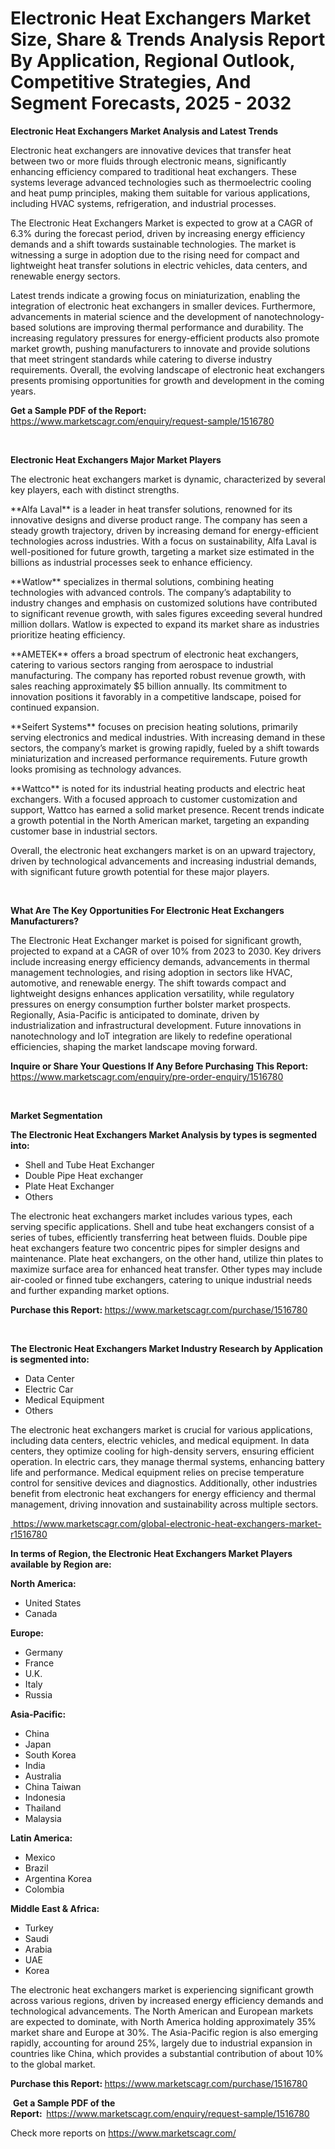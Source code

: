 <p><h1>Electronic Heat Exchangers Market Size, Share & Trends Analysis Report By Application, Regional Outlook, Competitive Strategies, And Segment Forecasts, 2025 - 2032</h1></p><p><strong>Electronic Heat Exchangers Market Analysis and Latest Trends</strong></p>
<p><p>Electronic heat exchangers are innovative devices that transfer heat between two or more fluids through electronic means, significantly enhancing efficiency compared to traditional heat exchangers. These systems leverage advanced technologies such as thermoelectric cooling and heat pump principles, making them suitable for various applications, including HVAC systems, refrigeration, and industrial processes.</p><p>The Electronic Heat Exchangers Market is expected to grow at a CAGR of 6.3% during the forecast period, driven by increasing energy efficiency demands and a shift towards sustainable technologies. The market is witnessing a surge in adoption due to the rising need for compact and lightweight heat transfer solutions in electric vehicles, data centers, and renewable energy sectors. </p><p>Latest trends indicate a growing focus on miniaturization, enabling the integration of electronic heat exchangers in smaller devices. Furthermore, advancements in material science and the development of nanotechnology-based solutions are improving thermal performance and durability. The increasing regulatory pressures for energy-efficient products also promote market growth, pushing manufacturers to innovate and provide solutions that meet stringent standards while catering to diverse industry requirements. Overall, the evolving landscape of electronic heat exchangers presents promising opportunities for growth and development in the coming years.</p></p>
<p><strong>Get a Sample PDF of the Report:&nbsp;</strong> <a href="https://www.marketscagr.com/enquiry/request-sample/1516780?utm_campaign=2648&utm_medium=2&utm_source=Github&utm_content=ia&utm_term=30032025&utm_id=electronic-heat-exchangers">https://www.marketscagr.com/enquiry/request-sample/1516780</a></p>
<p>&nbsp;</p>
<p><strong>Electronic Heat Exchangers Major Market Players</strong></p>
<p><p>The electronic heat exchangers market is dynamic, characterized by several key players, each with distinct strengths. </p><p>**Alfa Laval** is a leader in heat transfer solutions, renowned for its innovative designs and diverse product range. The company has seen a steady growth trajectory, driven by increasing demand for energy-efficient technologies across industries. With a focus on sustainability, Alfa Laval is well-positioned for future growth, targeting a market size estimated in the billions as industrial processes seek to enhance efficiency.</p><p>**Watlow** specializes in thermal solutions, combining heating technologies with advanced controls. The company’s adaptability to industry changes and emphasis on customized solutions have contributed to significant revenue growth, with sales figures exceeding several hundred million dollars. Watlow is expected to expand its market share as industries prioritize heating efficiency.</p><p>**AMETEK** offers a broad spectrum of electronic heat exchangers, catering to various sectors ranging from aerospace to industrial manufacturing. The company has reported robust revenue growth, with sales reaching approximately $5 billion annually. Its commitment to innovation positions it favorably in a competitive landscape, poised for continued expansion.</p><p>**Seifert Systems** focuses on precision heating solutions, primarily serving electronics and medical industries. With increasing demand in these sectors, the company’s market is growing rapidly, fueled by a shift towards miniaturization and increased performance requirements. Future growth looks promising as technology advances.</p><p>**Wattco** is noted for its industrial heating products and electric heat exchangers. With a focused approach to customer customization and support, Wattco has earned a solid market presence. Recent trends indicate a growth potential in the North American market, targeting an expanding customer base in industrial sectors.</p><p>Overall, the electronic heat exchangers market is on an upward trajectory, driven by technological advancements and increasing industrial demands, with significant future growth potential for these major players.</p></p>
<p>&nbsp;</p>
<p><strong>What Are The Key Opportunities For Electronic Heat Exchangers Manufacturers?</strong></p>
<p><p>The Electronic Heat Exchanger market is poised for significant growth, projected to expand at a CAGR of over 10% from 2023 to 2030. Key drivers include increasing energy efficiency demands, advancements in thermal management technologies, and rising adoption in sectors like HVAC, automotive, and renewable energy. The shift towards compact and lightweight designs enhances application versatility, while regulatory pressures on energy consumption further bolster market prospects. Regionally, Asia-Pacific is anticipated to dominate, driven by industrialization and infrastructural development. Future innovations in nanotechnology and IoT integration are likely to redefine operational efficiencies, shaping the market landscape moving forward.</p></p>
<p><strong>Inquire or Share Your Questions If Any Before Purchasing This Report:</strong> <a href="https://www.marketscagr.com/enquiry/pre-order-enquiry/1516780?utm_campaign=2648&utm_medium=2&utm_source=Github&utm_content=ia&utm_term=30032025&utm_id=electronic-heat-exchangers">https://www.marketscagr.com/enquiry/pre-order-enquiry/1516780</a></p>
<p>&nbsp;</p>
<p><strong>Market Segmentation</strong></p>
<p><strong>The Electronic Heat Exchangers Market Analysis by types is segmented into:</strong></p>
<p><ul><li>Shell and Tube Heat Exchanger</li><li>Double Pipe Heat exchanger</li><li>Plate Heat Exchanger</li><li>Others</li></ul></p>
<p><p>The electronic heat exchangers market includes various types, each serving specific applications. Shell and tube heat exchangers consist of a series of tubes, efficiently transferring heat between fluids. Double pipe heat exchangers feature two concentric pipes for simpler designs and maintenance. Plate heat exchangers, on the other hand, utilize thin plates to maximize surface area for enhanced heat transfer. Other types may include air-cooled or finned tube exchangers, catering to unique industrial needs and further expanding market options.</p></p>
<p><strong>Purchase this Report:&nbsp;</strong><a href="https://www.marketscagr.com/purchase/1516780?utm_campaign=2648&utm_medium=2&utm_source=Github&utm_content=ia&utm_term=30032025&utm_id=electronic-heat-exchangers">https://www.marketscagr.com/purchase/1516780</a></p>
<p>&nbsp;</p>
<p><strong>The Electronic Heat Exchangers Market Industry Research by Application is segmented into:</strong></p>
<p><ul><li>Data Center</li><li>Electric Car</li><li>Medical Equipment</li><li>Others</li></ul></p>
<p><p>The electronic heat exchangers market is crucial for various applications, including data centers, electric vehicles, and medical equipment. In data centers, they optimize cooling for high-density servers, ensuring efficient operation. In electric cars, they manage thermal systems, enhancing battery life and performance. Medical equipment relies on precise temperature control for sensitive devices and diagnostics. Additionally, other industries benefit from electronic heat exchangers for energy efficiency and thermal management, driving innovation and sustainability across multiple sectors.</p></p>
<p><a href="https://www.marketscagr.com/global-electronic-heat-exchangers-market-r1516780?utm_campaign=2648&utm_medium=2&utm_source=Github&utm_content=ia&utm_term=30032025&utm_id=electronic-heat-exchangers">&nbsp;https://www.marketscagr.com/global-electronic-heat-exchangers-market-r1516780</a></p>
<p><strong>In terms of Region, the Electronic Heat Exchangers Market Players available by Region are:</strong></p>
<p>
    <p> <strong> North America: </strong>
        <ul>
            <li>United States</li>
            <li>Canada</li>
        </ul>
        </p> 
    <p> <strong> Europe: </strong>
        <ul>
            <li>Germany</li>
            <li>France</li>
            <li>U.K.</li>
            <li>Italy</li>
            <li>Russia</li>
        </ul>
        </p> 
    <p> <strong> Asia-Pacific: </strong>
        <ul>
            <li>China</li>
            <li>Japan</li>
            <li>South Korea</li>
            <li>India</li>
            <li>Australia</li>
            <li>China Taiwan</li>
            <li>Indonesia</li>
            <li>Thailand</li>
            <li>Malaysia</li>
        </ul>
        </p> 
    <p> <strong> Latin America: </strong>
        <ul>
            <li>Mexico</li>
            <li>Brazil</li>
            <li>Argentina Korea</li>
            <li>Colombia</li>
        </ul>
        </p> 
    <p> <strong> Middle East & Africa: </strong>
        <ul>
            <li>Turkey</li>
            <li>Saudi</li>
            <li>Arabia</li>
            <li>UAE</li>
            <li>Korea</li>
        </ul>
    </p>
    </p>
<p><p>The electronic heat exchangers market is experiencing significant growth across various regions, driven by increased energy efficiency demands and technological advancements. The North American and European markets are expected to dominate, with North America holding approximately 35% market share and Europe at 30%. The Asia-Pacific region is also emerging rapidly, accounting for around 25%, largely due to industrial expansion in countries like China, which provides a substantial contribution of about 10% to the global market.</p></p>
<p><strong>Purchase this Report: </strong><a href="https://www.marketscagr.com/purchase/1516780?utm_campaign=2648&utm_medium=2&utm_source=Github&utm_content=ia&utm_term=30032025&utm_id=electronic-heat-exchangers">https://www.marketscagr.com/purchase/1516780</a></p>
<p>&nbsp;<strong>Get a Sample PDF of the Report:&nbsp;&nbsp;</strong><a href="https://www.marketscagr.com/enquiry/request-sample/1516780?utm_campaign=2648&utm_medium=2&utm_source=Github&utm_content=ia&utm_term=30032025&utm_id=electronic-heat-exchangers">https://www.marketscagr.com/enquiry/request-sample/1516780</a></p>
<p><strong></strong></p>
<p>Check more reports on <a href="https://www.marketscagr.com/?utm_campaign=2648&utm_medium=2&utm_source=Github&utm_content=ia&utm_term=30032025&utm_id=electronic-heat-exchangers">https://www.marketscagr.com/</a></p>